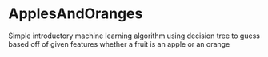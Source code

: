 # ApplesAndOranges
Simple introductory machine learning algorithm using decision tree to guess based off of given features whether a fruit is an apple or an orange
